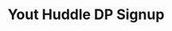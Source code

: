 ---
title: Yout Huddle DP Signup
redirect_to: https://docs.google.com/spreadsheets/d/1uNyUJYiVSL_K6YUmQdY-nZoOL7if15ntbgt9k64s6_s/edit?usp=sharing
redirect_from: 
  - /YH2223DPSignUps
  - /yh2223dpsignups
---